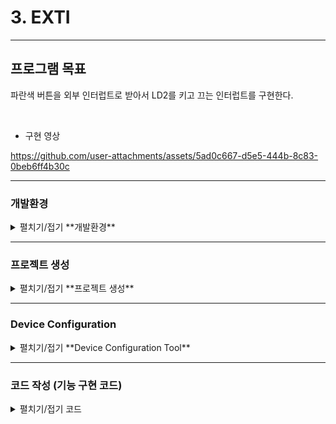 # 3. EXTI
---
## 프로그램 목표

파란색 버튼을 외부 인터럽트로 받아서 LD2를 키고 끄는 인터럽트를 구현한다.

<br>

* 구현 영상
 

https://github.com/user-attachments/assets/5ad0c667-d5e5-444b-8c83-0beb6ff4b30c



---

### 개발환경
<details>
<summary>펼치기/접기 **개발환경** </summary>

**OS** MS-Windows 10(64bit)

**Target** STM32 NUCLEO F103RB

**IDE** STM32 Cube IDE

**참고문헌** STM32CubeIDE를 이용한 STM32 따라하기(주)북랩 김남수 ∙ 이진형 지음 

</details>

---

### 프로젝트 생성
<details>
<summary>펼치기/접기 **프로젝트 생성** </summary>

**STM32CubeIDE** 실행 후, 아래와 같이 File - New - STM32 Project 선택 
<img width="875" height="573" alt="image" src="https://github.com/user-attachments/assets/6c8c3c53-fd43-4eff-85dc-6697a09c49b9" />
<br>

#### Target 선택

Tafget Selection 윈도우가 나타나면 **Board Selector** 탭을 클릭한다.  
<img width="1200" height="800" alt="image" src="https://github.com/user-attachments/assets/3960ff0f-8fa7-4002-9534-9af9f9ca96e7" />

<br>
Board selector 탭에서 **NUCLEO-F103RB** 검색  Board List에 **NUCLEO-F103RB**가 표시된다. 이를 선택 후, 하단의 Next > 버튼을 클릭한다.
<img width="1200" height="800" alt="image" src="https://github.com/user-attachments/assets/c5673109-e80d-4bfc-9aea-cb6043f8257c" />
<br>
<br>
STM32 Project 창이 나타나면 Project Name: 에 적당한 프로젝트 이름을 입력 후(예: LED_Blink) Finish 버튼을 클릭한다. 
<img width="500" height="600" alt="image" src="https://github.com/user-attachments/assets/50745ee0-67aa-478a-8ad8-f06da87e5c75" />
<br>
<br>

Board Project Options 대화창에서 Yes 버튼을 클릭한다.  
<img width="500" height="140" alt="image" src="https://github.com/user-attachments/assets/d5b04334-ce35-46e0-aed3-1854412ed372" />
<br>
<br>
Open Associated Perspective 대화창에서 Yes 버튼을 클릭하면 Device Configration Tool 창이 열린다.
<img width="500" height="140" alt="open_associated_perspective" src="https://github.com/user-attachments/assets/6a6a4353-f68e-4867-8a03-9bcd8062d709" />


</details>

---


### Device Configuration
<details>
<summary>펼치기/접기  **Device Configuration Tool**
</summary>

1. **RCC 설정**

RCC 설정을 위해 다음 그림과 같이 Device Configuration 창에서 Pinout & Configuration 탭의 System Core 항목 중 RCC를 선택 후 우측의 RCC Mode and Configuration 의 Mode의 High Speed Clock(HSE), Low Speed Clock(LSE) 모두 Disable로 변경한다.  
<img width="1688" height="741" alt="image" src="https://github.com/user-attachments/assets/a1c05663-3c5f-492b-9852-5b6cd6911ad8" />  
<br>
<br>

2. **GPIO 설정**  
B1 SW가 연결된 PC13은 외부 인터럽트 입력 (EXTI)으로 설정한다.  
B1 스위치는 풀업 스위치이므로 스위치가 눌리지 않았을 때 HIGH가 입력되다가 스위치가 눌리면 LOW로 떨어지고, 스위치에서 손을 떼면 HIGH로 올라간다.  
즉 누르는 순간에는 Falling Edge가 발생하고, 스위치에서 손을 떼는 순간에는 Rising Edge가 발생하므로 이 SW 를 땔 때 인터럽트를 발생시키기 위해 System Core-GPIO-GPIO Mode and Configuration의 GPIO탭의 PC13 설정을 Interrupt Mode with Rising Edge triger Detection으로 변경한다.  
<img width="1899" height="739" alt="image" src="https://github.com/user-attachments/assets/46e1df09-2aae-486e-8f0e-27026c667254" />
<br>
<br>
3.  **NVIC**  
이제 PC13 입력으로 인터럽트를 발생시키기 위해 GPIOMode and Configuration의 NVIC 탭에서 NVIC Interrupt Table항의 EXTI line[15:10] interrupts Enabled 에 체크한다.
<img width="1890" height="766" alt="image" src="https://github.com/user-attachments/assets/6a5d033c-0007-4658-99f2-8587546eed66" />
<br>
NVIC 탭에서 인터럽트 사용 설정할 경우 반드시 System Core의 NVIC에서 확인을 해봐야 한다. NVIC Mode and Configuration의 NVIC 탭의 EXTI line interrupts[15:10]에 체크하여 선택 후, NVIC Mode and Configuration의 탭의 EXTI line interrupts[15:10]
<img width="1892" height="749" alt="image" src="https://github.com/user-attachments/assets/1a8f8e23-0945-477f-a41a-2fbe1dc5d774" />  
<br>
VIC Mode and Configuration의 Code Generation 탭의 EXTI line[15:10]항목의 Generate IRQ Handler 및 Call HAL handler에 체크.  
<img width="986" height="739" alt="image" src="https://github.com/user-attachments/assets/085579bf-b479-4235-a904-3105427881dc" />  



</details>

---

### 코드 작성 (기능 구현 코드)
<details>
<summary>펼치기/접기 코드</summary>

생성된 코드에서 다음 부분을 수정한다.

```c
/* USER CODE BEGIN 0 */
void HAL_GPIO_EXTI_Callback (uint16_t GPIO_Pin)
{
	switch (GPIO_Pin)
	{
	case B1_Pin:
		HAL_GPIO_TogglePin(LD2_GPIO_Port, LD2_Pin);
		break;

	default:
		;
	}
}
/* USER CODE END 0 */
```

</details>

